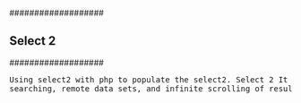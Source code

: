 ###################
<h2> Select 2 </h2>
###################

<pre>Using select2 with php to populate the select2. Select 2 It supports
searching, remote data sets, and infinite scrolling of results.</pre>
